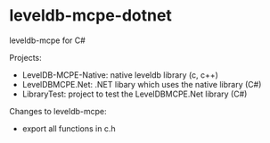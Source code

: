 # leveldb-mcpe-dotnet
leveldb-mcpe for C#

Projects:
* LevelDB-MCPE-Native: native leveldb library (c, c++)
* LevelDBMCPE.Net: .NET libary which uses the native library (C#)
* LibraryTest: project to test the LevelDBMCPE.Net library (C#)

Changes to leveldb-mcpe:
* export all functions in c.h
